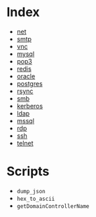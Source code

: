 # Index

* [net](net.md)
* [smtp](smtp.md)
* [vnc](vnc.md)
* [mysql](mysql.md)
* [pop3](pop3.md)
* [redis](redis.md)
* [oracle](oracle.md)
* [postgres](postgres.md)
* [rsync](rsync.md)
* [smb](smb.md)
* [kerberos](kerberos.md)
* [ldap](ldap.md)
* [mssql](mssql.md)
* [rdp](rdp.md)
* [ssh](ssh.md)
* [telnet](telnet.md)


# Scripts

* `dump_json`
* `hex_to_ascii`
* `getDomainControllerName`
